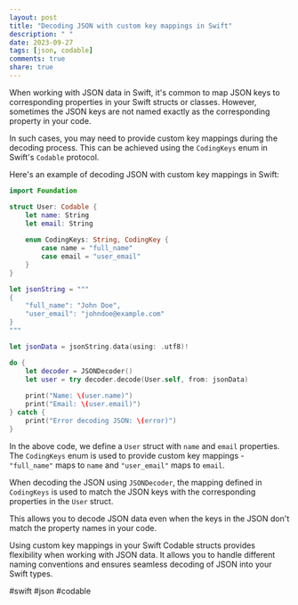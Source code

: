 ```yaml
---
layout: post
title: "Decoding JSON with custom key mappings in Swift"
description: " "
date: 2023-09-27
tags: [json, codable]
comments: true
share: true
---
```


When working with JSON data in Swift, it's common to map JSON keys to corresponding properties in your Swift structs or classes. However, sometimes the JSON keys are not named exactly as the corresponding property in your code.

In such cases, you may need to provide custom key mappings during the decoding process. This can be achieved using the `CodingKeys` enum in Swift's `Codable` protocol.

Here's an example of decoding JSON with custom key mappings in Swift:

```swift
import Foundation

struct User: Codable {
    let name: String
    let email: String
    
    enum CodingKeys: String, CodingKey {
        case name = "full_name"
        case email = "user_email"
    }
}

let jsonString = """
{
    "full_name": "John Doe",
    "user_email": "johndoe@example.com"
}
"""

let jsonData = jsonString.data(using: .utf8)!

do {
    let decoder = JSONDecoder()
    let user = try decoder.decode(User.self, from: jsonData)
    
    print("Name: \(user.name)")
    print("Email: \(user.email)")
} catch {
    print("Error decoding JSON: \(error)")
}
```

In the above code, we define a `User` struct with `name` and `email` properties. The `CodingKeys` enum is used to provide custom key mappings - `"full_name"` maps to `name` and `"user_email"` maps to `email`.

When decoding the JSON using `JSONDecoder`, the mapping defined in `CodingKeys` is used to match the JSON keys with the corresponding properties in the `User` struct.

This allows you to decode JSON data even when the keys in the JSON don't match the property names in your code.

Using custom key mappings in your Swift Codable structs provides flexibility when working with JSON data. It allows you to handle different naming conventions and ensures seamless decoding of JSON into your Swift types.

#swift #json #codable